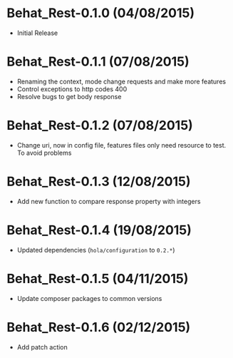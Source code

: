 Behat_Rest-0.1.0 (04/08/2015)
==============================
- Initial Release

Behat_Rest-0.1.1 (07/08/2015)
==============================
- Renaming the context, mode change requests and make more features
- Control exceptions to http codes 400
- Resolve bugs to get body response

Behat_Rest-0.1.2 (07/08/2015)
==============================
- Change uri, now in config file, features files only need resource to test. To avoid problems

Behat_Rest-0.1.3 (12/08/2015)
==============================
- Add new function to compare response property with integers

Behat_Rest-0.1.4 (19/08/2015)
==============================
- Updated dependencies (`hola/configuration` to `0.2.*`)

Behat_Rest-0.1.5 (04/11/2015)
==============================
- Update composer packages to common versions

Behat_Rest-0.1.6 (02/12/2015)
==============================
- Add patch action